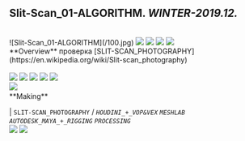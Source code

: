 
## Slit-Scan_01-ALGORITHM. _WINTER-2019.12._
<br>
![Slit-Scan_01-ALGORITHM](/100.jpg) <a href="https://ewwgene.github.io/Slit-Scan_01-ALGORITHM/110.jpg"><img src="https://ewwgene.github.io/Slit-Scan_01-ALGORITHM/110.jpg" height="100"></a> <a href="https://ewwgene.github.io/Slit-Scan_01-ALGORITHM/111.jpg"><img src="https://ewwgene.github.io/Slit-Scan_01-ALGORITHM/111.jpg" height="100"></a> <a href="https://ewwgene.github.io/Slit-Scan_01-ALGORITHM/113.jpg"><img src="https://ewwgene.github.io/Slit-Scan_01-ALGORITHM/113.jpg" height="100"></a> <a href="https://ewwgene.github.io/Slit-Scan_01-ALGORITHM/115.jpg"><img src="https://ewwgene.github.io/Slit-Scan_01-ALGORITHM/115.jpg" height="100"></a> 
<br>
**Overview**
 проверка [SLIT-SCAN_PHOTOGRAPHY](https://en.wikipedia.org/wiki/Slit-scan_photography)
<br><br>
<a href="https://ewwgene.github.io/Slit-Scan_01-ALGORITHM/Making/303.jpg"><img src="https://ewwgene.github.io/Slit-Scan_01-ALGORITHM/Making/303.jpg" height="100"></a> <a href="https://ewwgene.github.io/Slit-Scan_01-ALGORITHM/Making/305.jpg"><img src="https://ewwgene.github.io/Slit-Scan_01-ALGORITHM/Making/305.jpg" height="100"></a> <a href="https://ewwgene.github.io/Slit-Scan_01-ALGORITHM/Making/306.jpg"><img src="https://ewwgene.github.io/Slit-Scan_01-ALGORITHM/Making/306.jpg" height="100"></a> <a href="https://ewwgene.github.io/Slit-Scan_01-ALGORITHM/Making/307.jpg"><img src="https://ewwgene.github.io/Slit-Scan_01-ALGORITHM/Making/307.jpg" height="100"></a> <a href="https://ewwgene.github.io/Slit-Scan_01-ALGORITHM/Making/309.jpg"><img src="https://ewwgene.github.io/Slit-Scan_01-ALGORITHM/Making/309.jpg" height="100"></a> <br><a href="https://ewwgene.github.io/Slit-Scan_01-ALGORITHM/Making/400h250.gif"><img src="https://ewwgene.github.io/Slit-Scan_01-ALGORITHM/Making/400h250.gif" height="250"></a> <br>
**Making**

|
`SLIT-SCAN_PHOTOGRAPHY` 
/
_`HOUDINI_+_VOP&VEX`_ _`MESHLAB`_ _`AUTODESK_MAYA_+_RIGGING`_ _`PROCESSING`_ 
<br>
<a href="https://ewwgene.github.io/Slit-Scan_01-ALGORITHM/304.jpg"><img src="https://ewwgene.github.io/Slit-Scan_01-ALGORITHM/304.jpg" height="100"></a> <a href="https://ewwgene.github.io/Slit-Scan_01-ALGORITHM/305.jpg"><img src="https://ewwgene.github.io/Slit-Scan_01-ALGORITHM/305.jpg" height="100"></a> 
<br>

